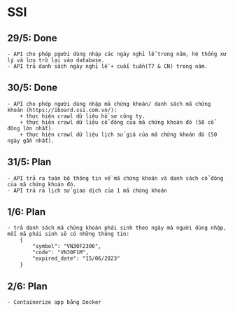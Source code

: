 # SSI

## 29/5: Done
    - API cho phép pgười dùng nhập các ngày nghỉ lễ trong năm, hệ thống xử lý và lưu trữ lại vào database.
    - API trả danh sách ngày nghỉ lễ + cuối tuần(T7 & CN) trong năm.

## 30/5: Done
    - API cho phép người dùng nhập mã chứng khoán/ danh sách mã chứng khoán (https://iboard.ssi.com.vn/):
        + thực hiện crawl dữ liệu hồ sơ công ty.
        + thực hiện crawl dữ liệu cổ đông của mã chứng khoán đó (50 cổ đông lớn nhất).
        + thực hiện crawl dữ liệu lịch sử giá của mã chứng khoán đó (50 ngày gần nhất).

## 31/5: Plan
    - API trả ra toàn bộ thông tin về mã chứng khoán và danh sách cổ đông của mã chứng khoán đó.
    - API trả ra lịch sử giao dịch của 1 mã chứng khoán

## 1/6: Plan
    - trả danh sách mã chứng khoán phái sinh theo ngày mà người dùng nhập, mỗi mã phái sinh sẽ có những thông tin:
        {
            "symbol": "VN30F2306",
            "code": "VN30F1M",
            "expired_date": "15/06/2023"
        }

## 2/6: Plan
    - Containerize app bằng Docker
